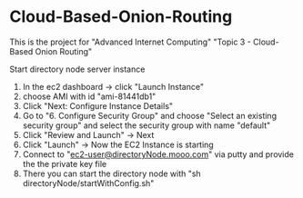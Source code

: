 Cloud-Based-Onion-Routing
=========================

This is the project for "Advanced Internet Computing" "Topic 3 - Cloud-Based Onion Routing"


Start directory node server instance

1. In the ec2 dashboard -> click "Launch Instance"
2. choose AMI with id "ami-81441db1"
3. Click "Next: Configure Instance Details"
3. Go to "6. Configure Security Group" and choose "Select an existing security group" and select the security group with name "default"
4. Click "Review and Launch" -> Next
5. Click "Launch" -> Now the EC2 Instance is starting
6. Connect to "ec2-user@directoryNode.mooo.com" via putty and provide the the private key file
7. There you can start the directory node with "sh directoryNode/startWithConfig.sh"